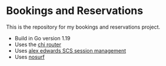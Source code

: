 # Bookings and Reservations

This is the repository for my bookings and reservations project.

- Build in Go version 1.19
- Uses the [chi router](https://github.com/alexedwards/scs/v2)
- Uses [alex edwards SCS session management](https://github.com/go-chi/chi/v5)
- Uses [nosurf](https://github.com/justinas/nosurf)